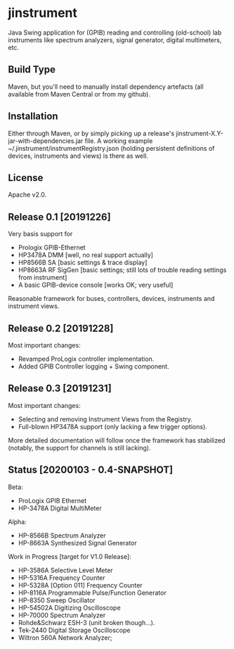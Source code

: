 # jinstrument
Java Swing application for (GPIB) reading and controlling (old-school) lab instruments like spectrum analyzers, signal generator, digital multimeters, etc.

## Build Type
Maven, but you'll need to manually install dependency artefacts (all available from Maven Central or from my github).

## Installation
Either through Maven, or by simply picking up a release's jinstrument-X.Y-jar-with-dependencies.jar file. A working example ~/.jinstrument/instrumentRegistry.json (holding persistent definitions of devices, instruments and views) is there as well.

## License
Apache v2.0.

## Release 0.1 [20191226]
Very basis support for
- Prologix GPIB-Ethernet
- HP3478A DMM [well, no real support actually]
- HP8566B SA [basic settings & trace display]
- HP8663A RF SigGen [basic settings; still lots of trouble reading settings from instrument]
- A basic GPIB-device console [works OK; very useful]

Reasonable framework for buses, controllers, devices, instruments and instrument views.

## Release 0.2 [20191228]
Most important changes:
- Revamped ProLogix controller implementation.
- Added GPIB Controller logging + Swing component.

## Release 0.3 [20191231]
Most important changes:
- Selecting and removing Instrument Views from the Registry.
- Full-blown HP3478A support (only lacking a few trigger options).

More detailed documentation will follow once the framework has stabilized (notably, the support for channels is still lacking).

## Status [20200103 - 0.4-SNAPSHOT]
Beta:
- ProLogix GPIB Ethernet
- HP-3478A Digital MultiMeter

Alpha:
- HP-8566B Spectrum Analyzer
- HP-8663A Synthesized Signal Generator

Work in Progress [target for V1.0 Release]:
- HP-3586A Selective Level Meter
- HP-5316A Frequency Counter
- HP-5328A [Option 011] Frequency Counter
- HP-8116A Programmable Pulse/Function Generator
- HP-8350 Sweep Oscillator
- HP-54502A Digitizing Oscilloscope
- HP-70000 Spectrum Analyzer
- Rohde&Schwarz ESH-3 (unit broken though...).
- Tek-2440 Digital Storage Oscilloscope
- Wiltron 560A Network Analyzer;
